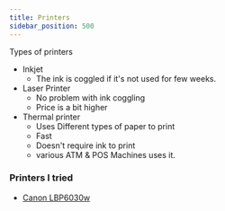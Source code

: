```yaml
---
title: Printers
sidebar_position: 500
---
```


Types of printers 

- Inkjet 
  - The ink is coggled if it's not used for few weeks.
- Laser Printer
  - No problem with ink coggling 
  - Price is a bit higher
- Thermal printer 
  - Uses Different types of paper to print
  - Fast
  - Doesn't require ink to print
  - various ATM & POS Machines uses it.


### Printers I tried

- [Canon LBP6030w](https://app.gitbook.com/o/8Kktie9hBDzj3Wl7A8hN/s/BntaNw7NCfNT2yHvKnYP/workstation/hardware/canon-lbp6030w)